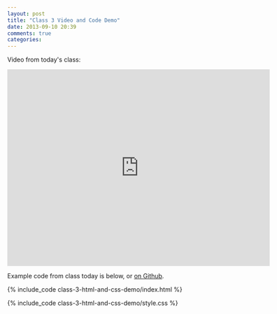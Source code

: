```yaml
---
layout: post
title: "Class 3 Video and Code Demo"
date: 2013-09-10 20:39
comments: true
categories: 
---
```


Video from today's class:

<iframe src="http://player.vimeo.com/video/74262247" width="600" height="450" frameborder="0" webkitallowfullscreen mozallowfullscreen allowfullscreen></iframe>

Example code from class today is below, or
[on Github](https://github.com/mkornblum/de271-fa13/tree/master/source/downloads/code/class-3-html-and-css-demo).

{% include_code class-3-html-and-css-demo/index.html %}

{% include_code class-3-html-and-css-demo/style.css %}

